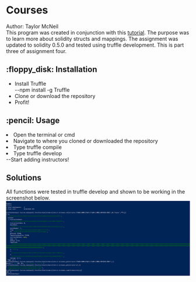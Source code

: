 <h1> Courses </h1>
Author: Taylor McNeil <br>
This program was created in conjunction with this <a href="https://coursetro.com/posts/code/102/Solidity-Mappings-&-Structs-Tutorial"> tutorial</a>. The purpose was to learn more about solidity structs and mappings. The assignment was updated to solidity 0.5.0 and tested using truffle development. This is part three of assignment four.


<h2> :floppy_disk: Installation </h2>
<ul>
 <li> Install Truffle </li> 
  --npm install -g Truffle <br>
   <li> Clone or download the repository </li> 
<li> Profit! </li> 
 </ul>

<h2> :pencil: Usage </h2>
<li> Open the terminal or cmd </li>
<li> Navigate to where you cloned or downloaded the repository </li>
<li> Type truffle compile </li>
<li>Type truffle develop </li>  
   --Start adding instructors!
   
<h2> Solutions </h2>
All functions were tested in truffle develop and shown to be working in the screenshot below.
<img src =Blockchain2.PNG >

   

